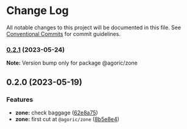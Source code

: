 # Change Log

All notable changes to this project will be documented in this file.
See [Conventional Commits](https://conventionalcommits.org) for commit guidelines.

### [0.2.1](https://github.com/Agoric/agoric-sdk/compare/@agoric/zone@0.2.0...@agoric/zone@0.2.1) (2023-05-24)

**Note:** Version bump only for package @agoric/zone





## 0.2.0 (2023-05-19)


### Features

* **zone:** check baggage ([62e8a75](https://github.com/Agoric/agoric-sdk/commit/62e8a750ea87227e79c15f798d359d112c495f7f))
* **zone:** first cut at `@agoric/zone` ([8b5e8e4](https://github.com/Agoric/agoric-sdk/commit/8b5e8e411423917bcb805aeacdba222eff35edd5))
